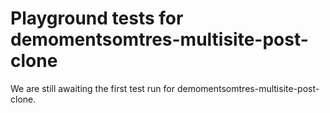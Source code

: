 # Playground tests for demomentsomtres-multisite-post-clone
We are still awaiting the first test run for demomentsomtres-multisite-post-clone.
